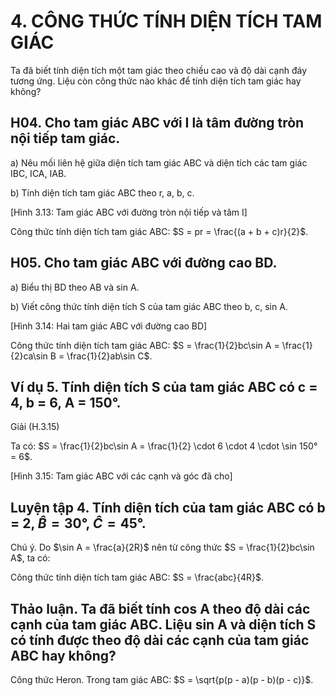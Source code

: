 # 4. CÔNG THỨC TÍNH DIỆN TÍCH TAM GIÁC

Ta đã biết tính diện tích một tam giác theo chiều cao và độ dài cạnh đáy tương ứng. Liệu còn công thức nào khác để tính diện tích tam giác hay không?

## H04. Cho tam giác ABC với I là tâm đường tròn nội tiếp tam giác.

a) Nêu mối liên hệ giữa diện tích tam giác ABC và diện tích các tam giác IBC, ICA, IAB.

b) Tính diện tích tam giác ABC theo r, a, b, c.

[Hình 3.13: Tam giác ABC với đường tròn nội tiếp và tâm I]

Công thức tính diện tích tam giác ABC: $S = pr = \frac{(a + b + c)r}{2}$.

## H05. Cho tam giác ABC với đường cao BD.

a) Biểu thị BD theo AB và sin A.

b) Viết công thức tính diện tích S của tam giác ABC theo b, c, sin A.

[Hình 3.14: Hai tam giác ABC với đường cao BD]

Công thức tính diện tích tam giác ABC: $S = \frac{1}{2}bc\sin A = \frac{1}{2}ca\sin B = \frac{1}{2}ab\sin C$.

## Ví dụ 5. Tính diện tích S của tam giác ABC có c = 4, b = 6, A = 150°.

Giải (H.3.15)

Ta có: $S = \frac{1}{2}bc\sin A = \frac{1}{2} \cdot 6 \cdot 4 \cdot \sin 150° = 6$.

[Hình 3.15: Tam giác ABC với các cạnh và góc đã cho]

## Luyện tập 4. Tính diện tích của tam giác ABC có b = 2, $\hat{B} = 30°$, $\hat{C} = 45°$.

Chú ý. Do $\sin A = \frac{a}{2R}$ nên từ công thức $S = \frac{1}{2}bc\sin A$, ta có:

Công thức tính diện tích tam giác ABC: $S = \frac{abc}{4R}$.

## Thảo luận. Ta đã biết tính cos A theo độ dài các cạnh của tam giác ABC. Liệu sin A và diện tích S có tính được theo độ dài các cạnh của tam giác ABC hay không?

Công thức Heron. Trong tam giác ABC: $S = \sqrt{p(p - a)(p - b)(p - c)}$.